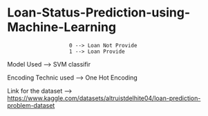 # Loan-Status-Prediction-using-Machine-Learning

                        0 --> Loan Not Provide
                        1 --> Loan Provide
                        
                        
Model Used --> SVM classifir

Encoding Technic used --> One Hot Encoding

Link for the dataset -->   https://www.kaggle.com/datasets/altruistdelhite04/loan-prediction-problem-dataset
